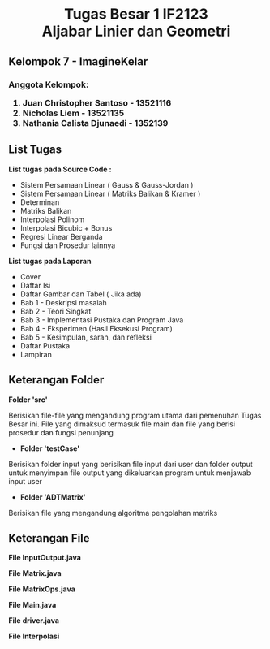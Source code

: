 <h1> <center> Tugas Besar 1 IF2123 <br> 
Aljabar Linier dan Geometri </center> </h1>

<h2> <b> Kelompok 7 - ImagineKelar </b> </h2>
<h3> Anggota Kelompok: 
<ol> 
<li> Juan Christopher Santoso - 13521116 
<li> Nicholas Liem  - 13521135 
<li> Nathania Calista Djunaedi - 1352139
</ol> </h3>

<h2> <b> List Tugas </b> </h2>
<p> <b> List tugas pada Source Code : </b> </p>
<ul>
<li> Sistem Persamaan Linear ( Gauss & Gauss-Jordan )
<li> Sistem Persamaan Linear ( Matriks Balikan & Kramer )
<li> Determinan 
<li> Matriks Balikan
<li> Interpolasi Polinom 
<li> Interpolasi Bicubic + Bonus
<li> Regresi Linear Berganda
<li> Fungsi dan Prosedur lainnya
</ul>

<p><b> List tugas pada Laporan </b></p>
<ul>
<li> Cover 
<li> Daftar Isi
<li> Daftar Gambar dan Tabel ( Jika ada) 
<li> Bab 1 - Deskripsi masalah
<li> Bab 2 - Teori Singkat 
<li> Bab 3 - Implementasi Pustaka dan Program Java
<li> Bab 4 - Eksperimen (Hasil Eksekusi Program)
<li> Bab 5 - Kesimpulan, saran, dan refleksi
<li> Daftar Pustaka
<li> Lampiran

</ul>

<h2> <b> Keterangan Folder </b> </h2>
<p> <b> Folder 'src' </b> </p>
<p> Berisikan file-file yang mengandung program utama dari pemenuhan Tugas Besar ini. File yang dimaksud termasuk file main dan file yang berisi prosedur dan fungsi penunjang </p>
<ul> <li> <p> <b> Folder 'testCase' </b> </p> </li> </ul>
<p> Berisikan folder input yang berisikan file input dari user dan folder output untuk menyimpan file output yang dikeluarkan program untuk menjawab input user </p>
<ul> <li> <p> <b> Folder 'ADTMatrix' </b> </p> </li> </ul>
<p> Berisikan file yang mengandung algoritma pengolahan matriks </p>

<h2> <b> Keterangan File </b> </h2>
<p> <b> File InputOutput.java </b> </p>
<p> <b> File Matrix.java </b> </p>
<p> <b> File MatrixOps.java </b> </p>
<p> <b> File Main.java </b> </p>
<p> <b> File driver.java </b> </p>
<p> <b> File Interpolasi </b> </p>